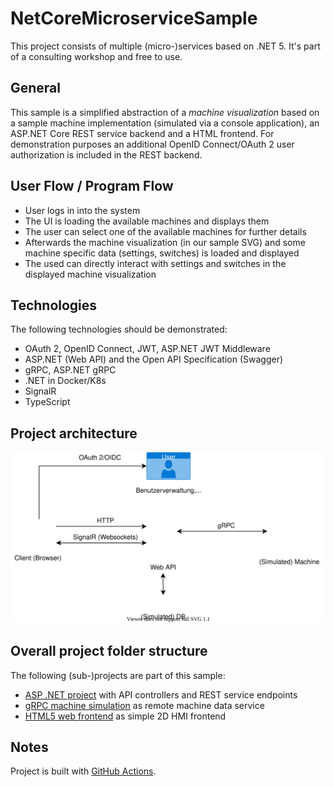 # NetCoreMicroserviceSample

This project consists of multiple (micro-)services based on .NET 5. It's part of a consulting workshop and free to use.

## General

This sample is a simplified abstraction of a *machine visualization* based on a sample machine implementation (simulated via a console application), an ASP.NET Core REST service backend and a HTML frontend. For demonstration purposes an additional OpenID Connect/OAuth 2 user authorization is included in the REST backend.

## User Flow / Program Flow

* User logs in into the system
* The UI is loading the available machines and displays them
* The user can select one of the available machines for further details
* Afterwards the machine visualization (in our sample SVG) and some machine specific data (settings, switches) is loaded and displayed
* The used can directly interact with settings and switches in the displayed machine visualization


## Technologies

The following technologies should be demonstrated:

* OAuth 2, OpenID Connect, JWT, ASP.NET JWT Middleware
* ASP.NET (Web API) and the Open API Specification (Swagger)
* gRPC, ASP.NET gRPC
* .NET in Docker/K8s
* SignalR
* TypeScript 

## Project architecture

![Architecture](doc/assets/arch.svg)

## Overall project folder structure

The following (sub-)projects are part of this sample:

* [ASP .NET project](NetCoreMicroserviceSample/NetCoreMicroserviceSample.Api) with API controllers and REST service endpoints
* [gRPC machine simulation](NetCoreMicroserviceSample/NetCoreMicroserviceSample.Machine) as remote machine data service
* [HTML5 web frontend](NetCoreMicroserviceSample/NetCoreMicroserviceSample.UserInterface) as simple 2D HMI frontend


## Notes

Project is built with [GitHub Actions](.github/workflows).
